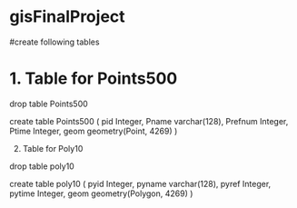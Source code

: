 # gisFinalProject

#create following tables

# 1. Table for Points500
    
 drop table Points500

 create table Points500 (
    pid Integer,
    Pname varchar(128),
    Prefnum Integer,
    Ptime Integer,
    geom geometry(Point, 4269)
   )


 2. Table for Poly10

 drop table poly10

create table poly10 (
    pyid Integer,
    pyname varchar(128),
    pyref Integer,
    pytime Integer,
    geom geometry(Polygon, 4269)
    )
